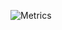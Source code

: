 ![Metrics](https://metrics.lecoq.io/RiseToDev751?template=classic&languages=1&languages.colors=github&languages.threshold=0%25&config.timezone=Europe%2FIstanbul)

